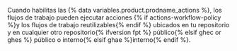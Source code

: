 Cuando habilitas las {% data variables.product.prodname_actions %}, los flujos de trabajo pueden ejecutar acciones {% if actions-workflow-policy %}y los flujos de trabajo reutilizables{% endif %} ubicados en tu repositorio y en cualquier otro repositorio{% ifversion fpt %} público{% elsif ghec or ghes %} público o interno{% elsif ghae %}interno{% endif %}.
